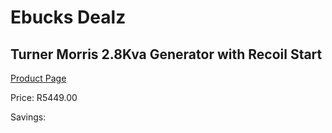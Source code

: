 
# Ebucks Dealz
## Turner Morris 2.8Kva Generator with Recoil Start
[Product Page](https://www.ebucks.com/web/shop/productSelected.do?prodId=951511751&catId=935859602)

Price: R5449.00

Savings: 


	